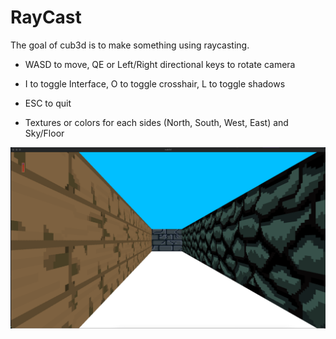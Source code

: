 # RayCast
The goal of cub3d is to make something using raycasting.

* WASD to move, QE or Left/Right directional keys to rotate camera

* I to toggle Interface, O to toggle crosshair, L to toggle shadows

* ESC to quit

* Textures or colors for each sides (North, South, West, East) and Sky/Floor

<img src="img/main.png" alt="gameplay"/>
